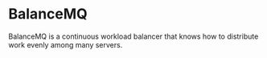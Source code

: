 BalanceMQ
=========

BalanceMQ is a continuous workload balancer that knows how to distribute work
evenly among many servers.
